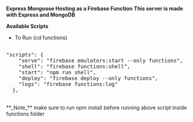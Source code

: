 **Express Mongoose Hosting as a Firebase Function**
**This server is made with Express and MongoDB**

**Available Scripts**

- To Run (cd functions) <br/>
<pre> 
"scripts": {
    "serve": "firebase emulators:start --only functions",
    "shell": "firebase functions:shell",
    "start": "npm run shell",
    "deploy": "firebase deploy --only functions",
    "logs": "firebase functions:log"
  },
</pre>
<br/>
**_Note_**
make sure to run npm install before running above script inside functions folder

